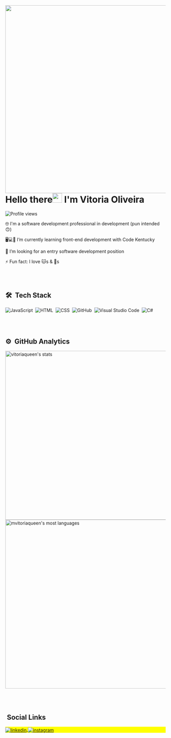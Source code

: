 <img align="right" height="590em" src="https://raw.githubusercontent.com/gist/VitoriaQueen/a5e43d0418ed88764e76f2fc9995846d/raw/130075fc29b79a15d186ac08bd60dbe5fe9e0eed/githubcard.svg"/>
<h1 align="left">Hello there<img src="https://raw.githubusercontent.com/kaueMarques/kaueMarques/master/hi.gif" width="30px"> I'm Vitoria Oliveira</h1>
<p align="left"> <img src="https://komarev.com/ghpvc/?username=VitoriaQueen&color=green" alt="Profile views" /> </p>


<!--
**VitoriaQueen/VitoriaQueen** is a ✨ _special_ ✨ repository because its `README.md` (this file) appears on your GitHub profile.

Here are some ideas to get you started:-->

🤓 I'm a software development professional in development (pun intended 🙃)

🖥️💻📱 I’m currently learning front-end development with Code Kentucky

🧐 I’m looking for an entry software development position

⚡ Fun fact: I love 🐱s & 🐶s 

<br><br>

## 🛠 &nbsp;Tech Stack

![JavaScript](https://img.shields.io/badge/-JavaScript-05122A?style=flat&logo=javascript)&nbsp;
![HTML](https://img.shields.io/badge/-HTML-05122A?style=flat&logo=HTML5)&nbsp;
![CSS](https://img.shields.io/badge/-CSS-05122A?style=flat&logo=CSS3&logoColor=1572B6)&nbsp;
![GitHub](https://img.shields.io/badge/-GitHub-05122A?style=flat&logo=github)&nbsp;
![Visual Studio Code](https://img.shields.io/badge/-Visual%20Studio%20Code-05122A?style=flat&logo=visual-studio-code&logoColor=007ACC)&nbsp;
![C#](https://img.shields.io/badge/C%23-.NET-navy)&nbsp;

<br><br>

## ⚙️ &nbsp;GitHub Analytics

<p align="left">
<img width="530em" src="https://github-readme-stats.vercel.app/api?username=vitoriaqueen&show_icons=true&theme=vision-friendly-dark" alt="vitoriaqueen's stats"/>
<img width="530em" src="https://github-readme-stats.vercel.app/api/top-langs/?username=vitoriaqueen&layout=compact&theme=vision-friendly-dark" alt="mvitoriaqueen's most languages"/>
</p>
<br><br>

## &nbsp;Social Links

<p align="left" style="background:yellow">

<a href="https://www.linkedin.com/in/vitoria-oliveira-97a128209/" target="_blank">
  <img align="center" src="https://img.shields.io/badge/-Vitoria Oliveira-05122A?style=flat&logo=linkedin" alt="linkedin"/>
</a>
<a href="https://www.instagram.com/vitoria_licia1/" target="_blank">
 <img align="center" src="https://img.shields.io/badge/-Vitoria_Licia1-05122A?style=flat&logo=instagram" alt="instagram"/>
</a>


